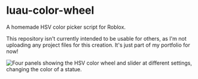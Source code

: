 # luau-color-wheel
A homemade HSV color picker script for Roblox.

This repository isn't currently intended to be usable for others, as I'm not uploading any project files for this creation. It's just part of my portfolio for now!

![Four panels showing the HSV color wheel and slider at different settings, changing the color of a statue.](https://i.imgur.com/2UITB6Q.png)
